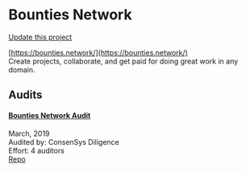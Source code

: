 
# Bounties Network

[Update this project](https://github.com/ConsenSys/blockchainSecurityDB/edit/master/projects/bounties-network.json)
  
[https://bounties.network/](https://bounties.network/)<br>
Create projects, collaborate, and get paid for doing great work in any domain.


## Audits



#### [Bounties Network Audit](https://github.com/ConsenSys/bounties-audit-report-2019-03)

March, 2019<br>
Audited by: ConsenSys Diligence<br>Effort: 4 auditors<br>
[Repo](https://github.com/Bounties-Network/StandardBounties)<br>
      

  



